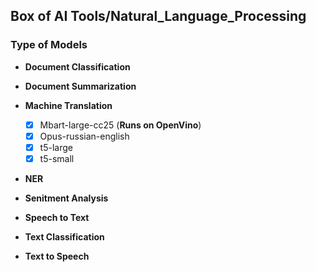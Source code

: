 ## Box of AI Tools/Natural_Language_Processing

### Type of Models
- **Document Classification**
  
- **Document Summarization**
 
- **Machine Translation**
  - [x] Mbart-large-cc25 (**Runs on OpenVino**)
  - [x] Opus-russian-english
  - [x] t5-large
  - [x] t5-small
  
- **NER**

- **Senitment Analysis**

- **Speech to Text**

- **Text Classification**

- **Text to Speech**
